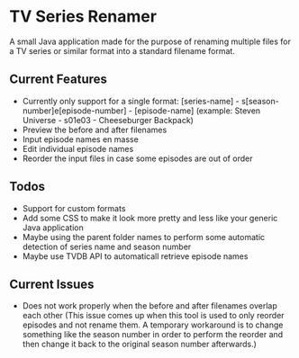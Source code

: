 # TV Series Renamer
A small Java application made for the purpose of renaming multiple files for a TV series or similar format into a standard filename format.

## Current Features
- Currently only support for a single format: [series-name] - s[season-number]e[episode-number] - [episode-name] (example: Steven Universe - s01e03 - Cheeseburger Backpack)
- Preview the before and after filenames
- Input episode names en masse
- Edit individual episode names
- Reorder the input files in case some episodes are out of order

## Todos
- Support for custom formats
- Add some CSS to make it look more pretty and less like your generic Java application
- Maybe using the parent folder names to perform some automatic detection of series name and season number
- Maybe use TVDB API to automaticall retrieve episode names 

## Current Issues
- Does not work properly when the before and after filenames overlap each other (This issue comes up when this tool is used to only reorder episodes and not rename them. A temporary workaround is to change something like the season number in order to perform the reorder and then change it back to the original season number afterwards.)

